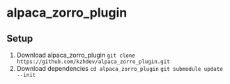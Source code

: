 # alpaca_zorro_plugin

## Setup
1. Download alpaca_zorro_plugin
   ```git clone https://github.com/kzhdev/alpaca_zorro_plugin.git```
1. Download dependencies
   ```cd alpaca_zorro_plugin```
   ```git submodule update --init```
   
